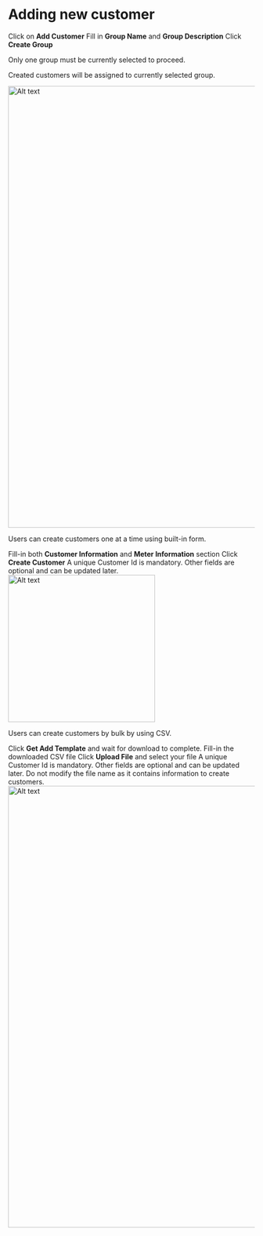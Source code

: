 # Adding new customer

<procedure>
<step>Click on <b>Add Customer</b> </step>
<step>Fill in <b>Group Name</b> and <b>Group Description</b></step>
<step>Click <b>Create Group</b></step>
<note>
<p>Only one group must be currently selected to proceed.</p>
<p>Created customers will be assigned to currently selected group.</p> 
</note>
   <img src="customer_add.png" alt="Alt text" width="900" thumbnail="true"/>
</procedure>

<tabs>
<tab title="Using form" id="form-id">
<procedure title="Creating customer using form" id="create-form-id">
   <p>Users can create customers one at a time using built-in form.</p>
   <step>Fill-in both <b>Customer Information</b> and <b>Meter Information</b> section</step>
<step>Click <b>Create Customer</b></step>
<note>
    A unique Customer Id is mandatory. Other fields are optional and can be updated later.
   </note>
   <img src="customer_add_form.png" alt="Alt text" width="300" thumbnail="true"/>
</procedure>
</tab>

<tab title="Using CSV (Bulk)" id="csv-id">
<procedure title="Creating customer using CSV" id="create-csv-id">
   <p>Users can create customers by bulk by using CSV.</p>
   <step>Click <b>Get Add Template</b> and wait for download to complete.</step>
   <step>Fill-in the downloaded CSV file</step>
<step>Click <b>Upload File</b> and select your file</step>
<note>
    A unique Customer Id is mandatory. Other fields are optional and can be updated later.
   </note>
<warning>
    Do not modify the file name as it contains information to create customers.
</warning>

   <img src="customer_add_csv.png" alt="Alt text" width="900" thumbnail="true"/>
</procedure>
</tab>
</tabs>